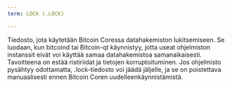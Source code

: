 ```yaml
---
term: LOCK (.LOCK)

---
```

Tiedosto, jota käytetään Bitcoin Coressa datahakemiston lukitsemiseen. Se luodaan, kun bitcoind tai Bitcoin-qt käynnistyy, jotta useat ohjelmiston instanssit eivät voi käyttää samaa datahakemistoa samanaikaisesti. Tavoitteena on estää ristiriidat ja tietojen korruptoituminen. Jos ohjelmisto pysähtyy odottamatta, .lock-tiedosto voi jäädä jäljelle, ja se on poistettava manuaalisesti ennen Bitcoin Coren uudelleenkäynnistämistä.